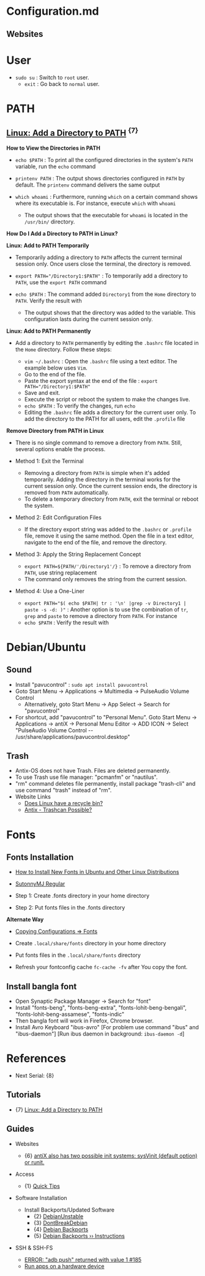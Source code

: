 # Configuration.md

## Websites

# User

* `sudo su` : Switch to `root` user.
  * `exit` : Go back to `normal` user.

# PATH

## [Linux: Add a Directory to PATH](https://phoenixnap.com/kb/linux-add-to-path) <sup>{7}</sup>

**How to View the Directories in PATH**

* `echo $PATH` : To print all the configured directories in the system's `PATH` variable, run the `echo` command

* `printenv PATH` : The output shows directories configured in `PATH` by default. The `printenv` command delivers the same output

* `which whoami` : Furthermore, running `which` on a certain command shows where its executable is. For instance, execute `which` with `whoami`
  * The output shows that the executable for `whoami` is located in the `/usr/bin/` directory.

**How Do I Add a Directory to PATH in Linux?**

**Linux: Add to PATH Temporarily**

* Temporarily adding a directory to `PATH` affects the current terminal session only. Once users close the terminal, the directory is removed.

* `export PATH="/Directory1:$PATH"` : To temporarily add a directory to `PATH`, use the `export PATH` command

* `echo $PATH` : The command added `Directory1` from the `Home` directory to `PATH`. Verify the result with
  * The output shows that the directory was added to the variable. This configuration lasts during the current session only.

**Linux: Add to PATH Permanently**

* Add a directory to `PATH` permanently by editing the `.bashrc` file located in the `Home` directory. Follow these steps:

  * `vim ~/.bashrc` : Open the `.bashrc` file using a text editor. The example below uses `Vim`.
  * Go to the end of the file.
  * Paste the export syntax at the end of the file : `export PATH="/Directory1:$PATH"`
  * Save and exit.
  * Execute the script or reboot the system to make the changes live.
  * `echo $PATH` : To verify the changes, run `echo`
  * Editing the `.bashrc` file adds a directory for the current user only. To add the directory to the PATH for all users, edit the `.profile` file

**Remove Directory from PATH in Linux**

* There is no single command to remove a directory from `PATH`. Still, several options enable the process.

* Method 1: Exit the Terminal

  * Removing a directory from `PATH` is simple when it's added temporarily. Adding the directory in the terminal works for the current session only. Once the current session ends, the directory is removed from `PATH` automatically.
  * To delete a temporary directory from `PATH`, exit the terminal or reboot the system.

* Method 2: Edit Configuration Files

  * If the directory export string was added to the `.bashrc` or `.profile` file, remove it using the same method. Open the file in a text editor, navigate to the end of the file, and remove the directory.

* Method 3: Apply the String Replacement Concept

  * `export PATH=${PATH/'/Directory1'/}` : To remove a directory from `PATH`, use string replacement
  * The command only removes the string from the current session.

* Method 4: Use a One-Liner

  * `export PATH="$( echo $PATH| tr : '\n' |grep -v Directory1 | paste -s -d: )"` : Another option is to use the combination of `tr`, `grep` and `paste` to remove a directory from `PATH`. For instance
  * `echo $PATH` : Verify the result with

# Debian/Ubuntu

## Sound

* Install "pavucontrol" : `sudo apt install pavucontrol`
* Goto Start Menu -> Applications -> Multimedia -> PulseAudio Volume Control
  * Alternatively, goto Start Menu -> App Select -> Search for "pavucontrol"
* For shortcut, add "pavucontrol" to "Personal Menu". Goto Start Menu -> Applications -> antiX -> Personal Menu Editor -> ADD ICON -> Select "PulseAudio Volume Control -- /usr/share/applications/pavucontrol.desktop"

## Trash

* Antix-OS does not have Trash. Files are deleted permanently.
* To use Trash use file manager: "pcmanfm" or "nautilus".
* "rm" command deletes file permanently, install package "trash-cli" and use command "trash" instead of "rm".
* Website Links
  * [Does Linux have a recycle bin?](https://ngangasn.com/linux-recycle-bin/)
  * [Antix - Trashcan Possible?](https://www.antixforum.com/forums/topic/trashcan-possible/)

# Fonts

## Fonts Installation

* [How to Install New Fonts in Ubuntu and Other Linux Distributions](https://itsfoss.com/install-fonts-ubuntu/)
* [SutonnyMJ Regular](https://bengalifonts.net/fonts/sutonnymj-regular)

* Step 1: Create .fonts directory in your home directory
* Step 2: Put fonts files in the .fonts directory

**Alternate Way**

* [Copying Configurations => Fonts](https://github.com/addy-dclxvi/i3-starterpack?tab=readme-ov-file#copying-configurations)

* Create `.local/share/fonts` directory in your home directory
* Put fonts files in the `.local/share/fonts` directory
* Refresh your fontconfig cache `fc-cache -fv` after You copy the font.

## Install bangla font

* Open Synaptic Package Manager -> Search for "font"
* Install "fonts-beng", "fonts-beng-extra", "fonts-lohit-beng-bengali", "fonts-lohit-beng-assamese", "fonts-indic"
* Then bangla font will work in Firefox, Chrome browser.
* Install Avro Keyboard "ibus-avro" [For problem use command "ibus" and "ibus-daemon"] [Run ibus daemon in background: `ibus-daemon -d`]

# References

* Next Serial: {8}

## Tutorials

* {7} [Linux: Add a Directory to PATH](https://phoenixnap.com/kb/linux-add-to-path)

## Guides

* Websites
  * {6} [antiX also has two possible init systems: sysVinit (default option) or runit.](https://antixlinux.com/download/)

* Access
  * {1} [Quick Tips](https://antixlinux.com/quick-tips/)

* Software Installation

  * Install Backports/Updated Software
    * {2} [DebianUnstable](https://wiki.debian.org/DebianUnstable)
    * {3} [DontBreakDebian](https://wiki.debian.org/DontBreakDebian)
    * {4} [Debian Backports](https://backports.debian.org/)
    * {5} [Debian Backports ›› Instructions](https://backports.debian.org/Instructions/)

* SSH & SSH-FS
  * [ERROR: "adb push" returned with value 1 #185](https://github.com/Genymobile/scrcpy/issues/185)
  * [Run apps on a hardware device](http://developer.android.com/tools/device.html)
